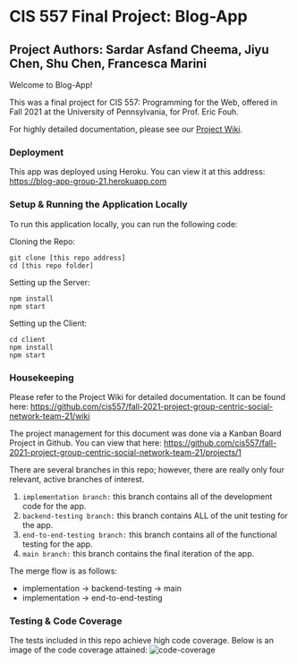# CIS 557 Final Project: Blog-App

## Project Authors: Sardar Asfand Cheema, Jiyu Chen, Shu Chen, Francesca Marini

Welcome to Blog-App! 

This was a final project for CIS 557: Programming for the Web, offered in Fall 2021 at the University of Pennsylvania, for Prof. Eric Fouh.

For highly detailed documentation, please see our [Project Wiki](https://github.com/cis557/fall-2021-project-group-centric-social-network-team-21/wiki).

### Deployment

This app was deployed using Heroku. You can view it at this address: https://blog-app-group-21.herokuapp.com


### Setup & Running the Application Locally

To run this application locally, you can run the following code:

Cloning the Repo:
```
git clone [this repo address]
cd [this repo folder]
```

Setting up the Server:
```
npm install
npm start
```

Setting up the Client:
```
cd client
npm install
npm start
```

### Housekeeping

Please refer to the Project Wiki for detailed documentation. It can be found here: https://github.com/cis557/fall-2021-project-group-centric-social-network-team-21/wiki

The project management for this document was done via a Kanban Board Project in Github. You can view that here: https://github.com/cis557/fall-2021-project-group-centric-social-network-team-21/projects/1

There are several branches in this repo; however, there are really only four relevant, active branches of interest.
1. ```implementation branch:``` this branch contains all of the development code for the app.
2. ```backend-testing branch:``` this branch contains ALL of the unit testing for the app.
3. ```end-to-end-testing branch:``` this branch contains all of the functional testing for the app.
4. ```main branch:``` this branch contains the final iteration of the app.

The merge flow is as follows:
- implementation -> backend-testing -> main
- implementation -> end-to-end-testing

### Testing & Code Coverage

The tests included in this repo achieve high code coverage. 
Below is an image of the code coverage attained:
![code-coverage](https://github.com/cis557/fall-2021-project-group-centric-social-network-team-21/blob/development/testing-coverage.png)
